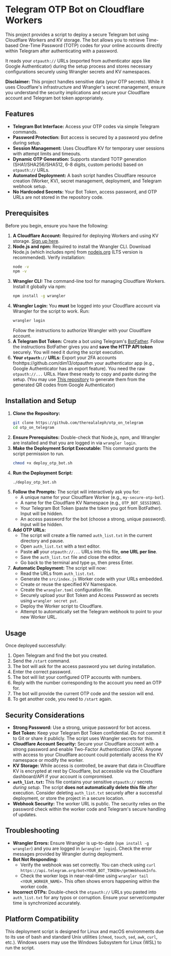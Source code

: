 # Telegram OTP Bot on Cloudflare Workers

This project provides a script to deploy a secure Telegram bot using Cloudflare Workers and KV storage. The bot allows you to retrieve Time-based One-Time Password (TOTP) codes for your online accounts directly within Telegram after authenticating with a password.

It reads your `otpauth://` URLs (exported from authenticator apps like Google Authenticator) during the setup process and stores necessary configurations securely using Wrangler secrets and KV namespaces.

**Disclaimer:** This project handles sensitive data (your OTP secrets). While it uses Cloudflare's infrastructure and Wrangler's secret management, ensure you understand the security implications and secure your Cloudflare account and Telegram bot token appropriately.

## Features

* **Telegram Bot Interface:** Access your OTP codes via simple Telegram commands.
* **Password Protection:** Bot access is secured by a password you define during setup.
* **Session Management:** Uses Cloudflare KV for temporary user sessions with attempt limits and timeouts.
* **Dynamic OTP Generation:** Supports standard TOTP generation (SHA1/SHA256/SHA512, 6-8 digits, custom periods) based on `otpauth://` URLs.
* **Automated Deployment:** A bash script handles Cloudflare resource creation (Worker, KV), secret management, deployment, and Telegram webhook setup.
* **No Hardcoded Secrets:** Your Bot Token, access password, and OTP URLs are not stored in the repository code.

## Prerequisites

Before you begin, ensure you have the following:

1.  **A Cloudflare Account:** Required for deploying Workers and using KV storage. [Sign up here](https://dash.cloudflare.com/sign-up).
2.  **Node.js and npm:** Required to install the Wrangler CLI. Download Node.js (which includes npm) from [nodejs.org](https://nodejs.org/) (LTS version is recommended). Verify installation:
    ```bash
    node -v
    npm -v
    ```
3.  **Wrangler CLI:** The command-line tool for managing Cloudflare Workers. Install it globally via npm:
    ```bash
    npm install -g wrangler
    ```
4.  **Wrangler Login:** You **must** be logged into your Cloudflare account via Wrangler for the script to work. Run:
    ```bash
    wrangler login
    ```
    Follow the instructions to authorize Wrangler with your Cloudflare account.
5.  **A Telegram Bot Token:** Create a bot using Telegram's [BotFather](https://t.me/botfather). Follow the instructions BotFather gives you and **save the HTTP API token** securely. You will need it during the script execution.
6.  **Your `otpauth://` URLs:** Export your 2FA accounts frohttps://github.com/dim13/otpauthm your authenticator app (e.g., Google Authenticator has an export feature). You need the raw `otpauth://...` URLs. Have these ready to copy and paste during the setup. (You may use [This repository](https://github.com/dim13/otpauth) to generate them from the generated QR codes from Google Authenticator)  

## Installation and Setup

1.  **Clone the Repository:**
    ```bash
    git clone https://github.com/therealaleph/otp_on_telegram
    cd otp_on_telegram
    ```
2.  **Ensure Prerequisites:** Double-check that Node.js, npm, and Wrangler are installed and that you are logged in via `wrangler login`.
3.  **Make the Deployment Script Executable:**
    This command grants the script permission to run.
    ```bash
    chmod +x deploy_otp_bot.sh
    ```
4.  **Run the Deployment Script:**
    ```bash
    ./deploy_otp_bot.sh
    ```
5.  **Follow the Prompts:** The script will interactively ask you for:
    * A unique name for your Cloudflare Worker (e.g., `my-secure-otp-bot`).
    * A name for the Cloudflare KV Namespace (e.g., `OTP_BOT_SESSIONS`).
    * Your Telegram Bot Token (paste the token you got from BotFather). Input will be hidden.
    * An access password for the bot (choose a strong, unique password). Input will be hidden.
6.  **Add OTP URLs:**
    * The script will create a file named `auth_list.txt` in the current directory and pause.
    * Open `auth_list.txt` with a text editor.
    * Paste **all** your `otpauth://...` URLs into this file, **one URL per line**.
    * Save the `auth_list.txt` file and close the editor.
    * Go back to the terminal and type `go`, then press Enter.
7.  **Automatic Deployment:** The script will now:
    * Read the URLs from `auth_list.txt`.
    * Generate the `src/index.js` Worker code with your URLs embedded.
    * Create or reuse the specified KV Namespace.
    * Create the `wrangler.toml` configuration file.
    * Securely upload your Bot Token and Access Password as secrets using `wrangler secret put`.
    * Deploy the Worker script to Cloudflare.
    * Attempt to automatically set the Telegram webhook to point to your new Worker URL.

## Usage

Once deployed successfully:

1.  Open Telegram and find the bot you created.
2.  Send the `/start` command.
3.  The bot will ask for the access password you set during installation.
4.  Enter the correct password.
5.  The bot will list your configured OTP accounts with numbers.
6.  Reply with the number corresponding to the account you need an OTP for.
7.  The bot will provide the current OTP code and the session will end.
8.  To get another code, you need to `/start` again.

## Security Considerations

* **Strong Password:** Use a strong, unique password for bot access.
* **Bot Token:** Keep your Telegram Bot Token confidential. Do not commit it to Git or share it publicly. The script uses Wrangler secrets for this.
* **Cloudflare Account Security:** Secure your Cloudflare account with a strong password and enable Two-Factor Authentication (2FA). Anyone with access to your Cloudflare account could potentially access the KV namespace or modify the worker.
* **KV Storage:** While access is controlled, be aware that data in Cloudflare KV is encrypted at rest by Cloudflare, but accessible via the Cloudflare dashboard/API if your account is compromised.
* **`auth_list.txt`:** This file contains your sensitive `otpauth://` secrets *during setup*. The script **does not automatically delete this file** after execution. Consider deleting `auth_list.txt` securely after a successful deployment, or store the project in a secure location.
* **Webhook Security:** The worker URL is public. The security relies on the password check within the worker code and Telegram's secure handling of updates.

## Troubleshooting

* **Wrangler Errors:** Ensure Wrangler is up-to-date (`npm install -g wrangler`) and you are logged in (`wrangler login`). Check the error messages provided by Wrangler during deployment.
* **Bot Not Responding:**
    * Verify the webhook was set correctly. You can check using `curl https://api.telegram.org/bot<YOUR_BOT_TOKEN>/getWebhookInfo`.
    * Check the worker logs in near-real-time using `wrangler tail <YOUR_WORKER_NAME>`. This often shows errors happening within the worker code.
* **Incorrect OTPs:** Double-check the `otpauth://` URLs you pasted into `auth_list.txt` for any typos or corruption. Ensure your server/computer time is synchronized accurately.

## Platform Compatibility

This deployment script is designed for Linux and macOS environments due to its use of bash and standard Unix utilities (`chmod`, `touch`, `sed`, `awk`, `curl`, etc.). Windows users may use the Windows Subsystem for Linux (WSL) to run the script.
